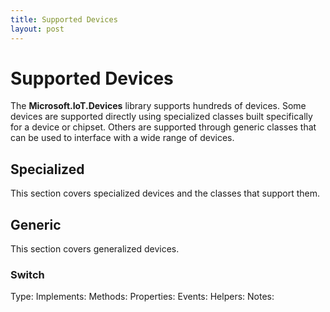```yaml
---
title: Supported Devices
layout: post
---
```

 
# Supported Devices #
The **Microsoft.IoT.Devices** library supports hundreds of devices. Some devices are supported directly using specialized classes built specifically for a device or chipset. Others are supported through generic classes that can be used to interface with a wide range of devices. 

## Specialized ##
This section covers specialized devices and the classes that support them.




## Generic ##
This section covers generalized devices.


### Switch ###

Type:
Implements: 
Methods:
Properties:
Events:
Helpers:
Notes: